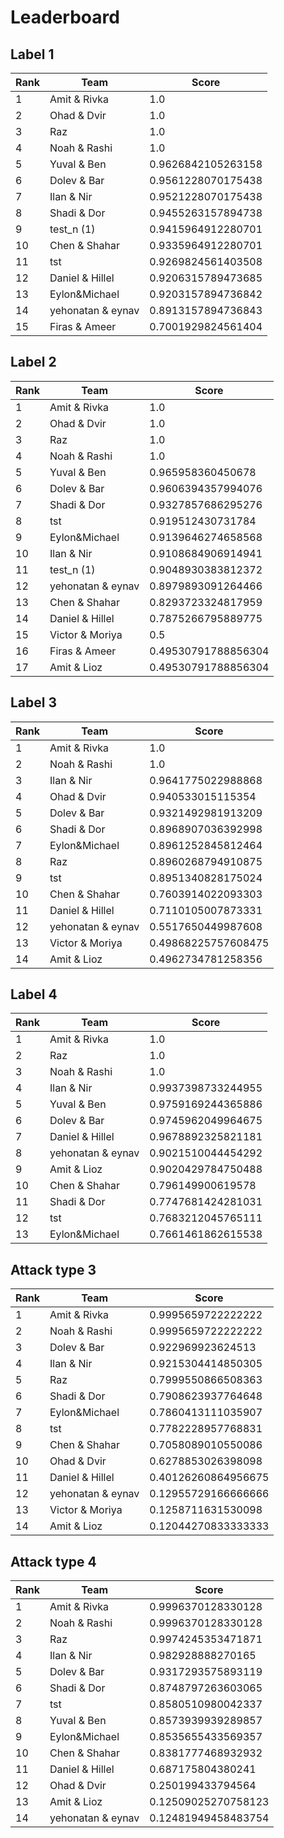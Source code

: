 # Leaderboard

## Label 1
| Rank | Team | Score |
|---|---|---|
|1|Amit & Rivka|1.0|
|2|Ohad & Dvir|1.0|
|3|Raz|1.0|
|4|Noah & Rashi|1.0|
|5|Yuval & Ben|0.9626842105263158|
|6|Dolev & Bar|0.9561228070175438|
|7|Ilan & Nir|0.9521228070175438|
|8|Shadi & Dor|0.9455263157894738|
|9|test_n (1)|0.9415964912280701|
|10|Chen & Shahar|0.9335964912280701|
|11|tst|0.9269824561403508|
|12|Daniel & Hillel|0.9206315789473685|
|13|Eylon&Michael|0.9203157894736842|
|14|yehonatan & eynav|0.8913157894736843|
|15|Firas & Ameer|0.7001929824561404|


## Label 2
| Rank | Team | Score |
|---|---|---|
|1|Amit & Rivka|1.0|
|2|Ohad & Dvir|1.0|
|3|Raz|1.0|
|4|Noah & Rashi|1.0|
|5|Yuval & Ben|0.965958360450678|
|6|Dolev & Bar|0.9606394357994076|
|7|Shadi & Dor|0.9327857686295276|
|8|tst|0.919512430731784|
|9|Eylon&Michael|0.9139646274658568|
|10|Ilan & Nir|0.9108684906914941|
|11|test_n (1)|0.9048930383812372|
|12|yehonatan & eynav|0.8979893091264466|
|13|Chen & Shahar|0.8293723324817959|
|14|Daniel & Hillel|0.7875266795889775|
|15|Victor & Moriya|0.5|
|16|Firas & Ameer|0.49530791788856304|
|17|Amit & Lioz|0.49530791788856304|


## Label 3
| Rank | Team | Score |
|---|---|---|
|1|Amit & Rivka|1.0|
|2|Noah & Rashi|1.0|
|3|Ilan & Nir|0.9641775022988868|
|4|Ohad & Dvir|0.940533015115354|
|5|Dolev & Bar|0.9321492981913209|
|6|Shadi & Dor|0.8968907036392998|
|7|Eylon&Michael|0.8961252845812464|
|8|Raz|0.8960268794910875|
|9|tst|0.8951340828175024|
|10|Chen & Shahar|0.7603914022093303|
|11|Daniel & Hillel|0.7110105007873331|
|12|yehonatan & eynav|0.5517650449987608|
|13|Victor & Moriya|0.49868225757608475|
|14|Amit & Lioz|0.4962734781258356|


## Label 4
| Rank | Team | Score |
|---|---|---|
|1|Amit & Rivka|1.0|
|2|Raz|1.0|
|3|Noah & Rashi|1.0|
|4|Ilan & Nir|0.9937398733244955|
|5|Yuval & Ben|0.9759169244365886|
|6|Dolev & Bar|0.9745962049964675|
|7|Daniel & Hillel|0.9678892325821181|
|8|yehonatan & eynav|0.9021510044454292|
|9|Amit & Lioz|0.9020429784750488|
|10|Chen & Shahar|0.796149900619578|
|11|Shadi & Dor|0.7747681424281031|
|12|tst|0.7683212045765111|
|13|Eylon&Michael|0.7661461862615538|


## Attack type 3
| Rank | Team | Score |
|---|---|---|
|1|Amit & Rivka|0.9995659722222222|
|2|Noah & Rashi|0.9995659722222222|
|3|Dolev & Bar|0.922969923624513|
|4|Ilan & Nir|0.9215304414850305|
|5|Raz|0.7999550866508363|
|6|Shadi & Dor|0.7908623937764648|
|7|Eylon&Michael|0.7860413111035907|
|8|tst|0.7782228957768831|
|9|Chen & Shahar|0.7058089010550086|
|10|Ohad & Dvir|0.6278853026398098|
|11|Daniel & Hillel|0.40126260864956675|
|12|yehonatan & eynav|0.12955729166666666|
|13|Victor & Moriya|0.1258711631530098|
|14|Amit & Lioz|0.12044270833333333|


## Attack type 4
| Rank | Team | Score |
|---|---|---|
|1|Amit & Rivka|0.9996370128330128|
|2|Noah & Rashi|0.9996370128330128|
|3|Raz|0.9974245353471871|
|4|Ilan & Nir|0.982928888270165|
|5|Dolev & Bar|0.9317293575893119|
|6|Shadi & Dor|0.8748797263603065|
|7|tst|0.8580510980042337|
|8|Yuval & Ben|0.8573939939289857|
|9|Eylon&Michael|0.8535655433569357|
|10|Chen & Shahar|0.8381777468932932|
|11|Daniel & Hillel|0.687175804380241|
|12|Ohad & Dvir|0.250199433794564|
|13|Amit & Lioz|0.12509025270758123|
|14|yehonatan & eynav|0.12481949458483754|


